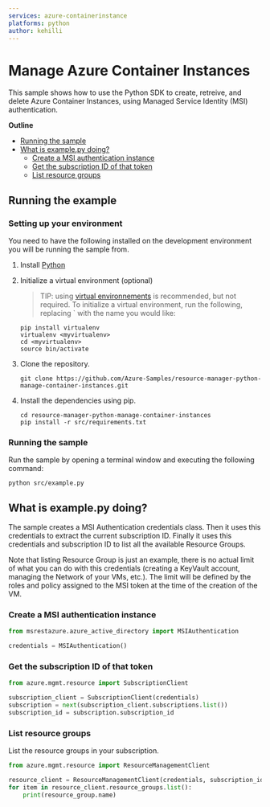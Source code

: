 ```yaml
---
services: azure-containerinstance
platforms: python
author: kehilli
---
```


# Manage Azure Container Instances 

This sample shows how to use the Python SDK to create, retreive, and delete Azure Container Instances, 
using Managed Service Identity (MSI) authentication.

**Outline**

- [Running the sample](#run)
- [What is example.py doing?](#example)
    - [Create a MSI authentication instance](#create-credentials)
    - [Get the subscription ID of that token](#subscription_id)
    - [List resource groups](#list-groups)

<a id="run"></a>
## Running the example

### Setting up your environment
You need to have the following installed on the development environment you will be running the sample from.

1. Install [Python](https://www.python.org/downloads/)

2. Initialize a virtual environment (optional)

   > TIP: using [virtual environnements](https://docs.python.org/3/tutorial/venv.html) is recommended, but not required. To initialize a virtual environment, run the following, replacing `<myvirtualenv> with the name you would like:

    ```
    pip install virtualenv
    virtualenv <myvirtualenv>
    cd <myvirtualenv>
    source bin/activate
    ```

3. Clone the repository.

    ```
    git clone https://github.com/Azure-Samples/resource-manager-python-manage-container-instances.git
    ```

4. Install the dependencies using pip.

    ```
    cd resource-manager-python-manage-container-instances
    pip install -r src/requirements.txt
    ```
### Running the sample

Run the sample by opening a terminal window and executing the following command:

```
python src/example.py
```

<a id="example"></a>
## What is example.py doing?

The sample creates a MSI Authentication credentials class. Then it uses this credentials to
extract the current subscription ID. Finally it uses this credentials and subscription ID
to list all the available Resource Groups.

Note that listing Resource Group is just an example, there is no actual limit of what you can do with this 
credentials (creating a KeyVault account, managing the Network of your VMs, etc.). The limit
will be defined by the roles and policy assigned to the MSI token at the time of the creation of the VM.

<a id="create-credentials"></a>
### Create a MSI authentication instance

```python
from msrestazure.azure_active_directory import MSIAuthentication

credentials = MSIAuthentication()
```

<a id="subscription_id"></a>
### Get the subscription ID of that token

```python
from azure.mgmt.resource import SubscriptionClient

subscription_client = SubscriptionClient(credentials)
subscription = next(subscription_client.subscriptions.list())
subscription_id = subscription.subscription_id
```

<a id="list-groups"></a>
### List resource groups

List the resource groups in your subscription.

```python
from azure.mgmt.resource import ResourceManagementClient

resource_client = ResourceManagementClient(credentials, subscription_id)
for item in resource_client.resource_groups.list():
    print(resource_group.name)
```
